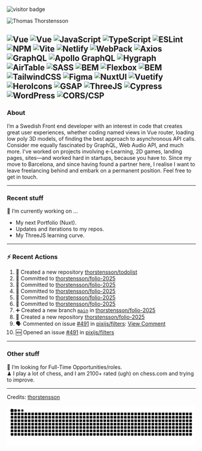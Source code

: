 <img src="https://visitor-badge.laobi.icu/badge?page_id=thorstensson" alt="visitor badge"/></p>

![Thomas Thorstensson](https://github.com/user-attachments/assets/ac4417b0-aae0-422a-b866-3b8120c2d6ff)

![Vue](https://img.shields.io/badge/NUXT-fffff?style=for-the-badge&color=000000)
![Vue](https://img.shields.io/badge/Vue-ffffff?style=for-the-badge&color=000000)
![JavaScript](https://img.shields.io/badge/JavaScript-ffffff?style=for-the-badge&color=000000)
![TypeScript](https://img.shields.io/badge/TypeScript-ffffff?style=for-the-badge&color=000000)
![ESLint](https://img.shields.io/badge/ESLint-ffffff?style=for-the-badge&color=000000)
![NPM](https://img.shields.io/badge/NPM-ffffff?style=for-the-badge&color=000000)
![Vite](https://img.shields.io/badge/Vite-ffffff?style=for-the-badge&color=000000)
![Netlify](https://img.shields.io/badge/Netlify-ffffff?style=for-the-badge&color=000000)
![WebPack](https://img.shields.io/badge/WebPack-ffffff?style=for-the-badge&color=000000)
![Axios](https://img.shields.io/badge/Axios-ffffff?style=for-the-badge&color=000000)
![GraphQL](https://img.shields.io/badge/GraphQL-ffffff?style=for-the-badge&color=000000)
![Apollo GraphQL](https://img.shields.io/badge/Apollo%20GraphQL-ffffff?style=for-the-badge&color=000000)
![Hygraph](https://img.shields.io/badge/Hygraph-ffffff?style=for-the-badge&color=000000)
![AirTable](https://img.shields.io/badge/AirTable-ffffff?style=for-the-badge&color=000000)
![SASS](https://img.shields.io/badge/SASS-ffffff?style=for-the-badge&color=000000)
![BEM](https://img.shields.io/badge/BEM-ffffff?style=for-the-badge&color=000000)
![Flexbox](https://img.shields.io/badge/Flexbox-ffffff?style=for-the-badge&color=000000)
![BEM](https://img.shields.io/badge/BEM-ffffff?style=for-the-badge&color=000000)
![TailwindCSS](https://img.shields.io/badge/TailwindCSS-ffffff?style=for-the-badge&color=000000)
![Figma](https://img.shields.io/badge/Figma-ffffff?style=for-the-badge&color=000000)
![NuxtUI](https://img.shields.io/badge/NuxtUI-ffffff?style=for-the-badge&color=000000)
![Vuetify](https://img.shields.io/badge/Vuetify-ffffff?style=for-the-badge&color=000000)
![HeroIcons](https://img.shields.io/badge/HeroIcons-ffffff?style=for-the-badge&color=000000)
![GSAP](https://img.shields.io/badge/GSAP-ffffff?style=for-the-badge&color=000000)
![ThreeJS](https://img.shields.io/badge/ThreeJS-ffffff?style=for-the-badge&color=000000)
![Cypress](https://img.shields.io/badge/Cypress-ffffff?style=for-the-badge&color=000000)
![WordPress](https://img.shields.io/badge/WordPress-ffffff?style=for-the-badge&color=000000)
![CORS/CSP](https://img.shields.io/badge/CORS/CSP-ffffff?style=for-the-badge&color=000000)
---
### About
I’m a Swedish Front end developer with an interest in code that creates great user experiences, whether coding named views in Vue router, loading low poly 3D models, of finding the best approach to asynchronous API calls. Consider me equally fascinated by GraphQL, Web Audio API, and much more. I've worked on projects involving e-Learning, 2D games, landing pages, sites—and worked hard in startups, because you have to. Since my move to Barcelona, and since having found a partner here, I realise I want to leave freelancing behind and embark on a permanent position. Feel free to get in touch.

---
### Recent stuff
🔭 I’m currently working on ... 
- My next Portfolio (Nuxt).
- Updates and iterations to my repos.
- My ThreeJS learning curve.

---
### :zap: Recent Actions
<!--START_SECTION:activity-->
1. 🎉 Created a new repository [thorstensson/todolist](https://github.com/thorstensson/todolist)
2. 📝 Committed to [thorstensson/folio-2025](https://github.com/thorstensson/folio-2025/commit/42d4188d03a95d66f1492012285b1beec65f3553)
3. 📝 Committed to [thorstensson/folio-2025](https://github.com/thorstensson/folio-2025/commit/ea4fcc1ebff2b738674ec89a0a7529c105f86071)
4. 📝 Committed to [thorstensson/folio-2025](https://github.com/thorstensson/folio-2025/commit/57368f98a3a123d19ff6ce0d8d0a2eda93ddc2df)
5. 📝 Committed to [thorstensson/folio-2025](https://github.com/thorstensson/folio-2025/commit/0da5d1ce17e0810e1c2a50120e13c4983bf4ed08)
6. 📝 Committed to [thorstensson/folio-2025](https://github.com/thorstensson/folio-2025/commit/9625181a75f16db862e98b973cc3c264e374c69e)
7. ➕ Created a new branch [`main`](https://github.com/thorstensson/folio-2025/tree/main) in [thorstensson/folio-2025](https://github.com/thorstensson/folio-2025)
8. 🎉 Created a new repository [thorstensson/folio-2025](https://github.com/thorstensson/folio-2025)
9. 🗣 Commented on issue [#491](https://github.com/pixijs/filters/issues/491) in [pixijs/filters](https://github.com/pixijs/filters): [View Comment](https://github.com/pixijs/filters/issues/491#issuecomment-2708843548)
10. 🆕 Opened an issue [#491](https://github.com/pixijs/filters/issues/491) in [pixijs/filters](https://github.com/pixijs/filters)
<!--END_SECTION:activity-->

---
### Other stuff
💼 I’m looking for Full-Time Opportunities/roles.<br>
♟ I play a lot of chess, and I am 2100+ rated (ugh) on chess.com and trying to improve.


-----
Credits: [thorstensson](https://github.com/thorstensson)

![Snake animation](https://raw.githubusercontent.com/thorstensson/thorstensson/output/github-contribution-grid-snake-dark.svg)
